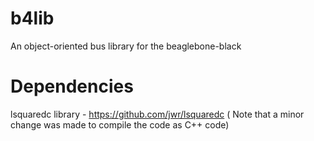# b4lib
An object-oriented bus library for the beaglebone-black

# Dependencies
lsquaredc library - https://github.com/jwr/lsquaredc
  ( Note that a minor change was made to compile the code as C++ code)
